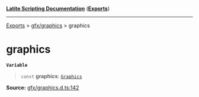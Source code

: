 [**Latite Scripting Documentation**](../../README.md) ([**Exports**](../../exports.md))

---

[Exports](../../exports.md) > [gfx/graphics](../index.md) > graphics

# graphics

**`Variable`**

> `const` **graphics**: [`Graphics`](../interfaces/interface.Graphics.md)

**Source:** [gfx/graphics.d.ts:142](https://github.com/LatiteScripting/latitescripting.github.io/blob/a89f467/definitions/gfx/graphics.d.ts#L142)
